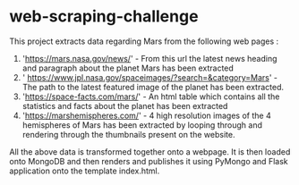# web-scraping-challengeThis project extracts data regarding Mars from the following web pages :   1. 'https://mars.nasa.gov/news/' - From this url the latest news heading and paragraph about the planet Mars has been extracted   2. ' https://www.jpl.nasa.gov/spaceimages/?search=&category=Mars' - The path to the latest featured image of the planet has been extracted.   3. 'https://space-facts.com/mars/' - An html table which contains all the statistics and facts about the planet has been extracted   4. 'https://marshemispheres.com/' - 4 high resolution images of the 4 hemispheres of Mars has been extracted by looping through and rendering through the thumbnails present on the website.  All the above data is transformed together onto a webpage. It is then loaded onto MongoDB and then renders and publishes it using PyMongo and Flask application onto the template index.html.